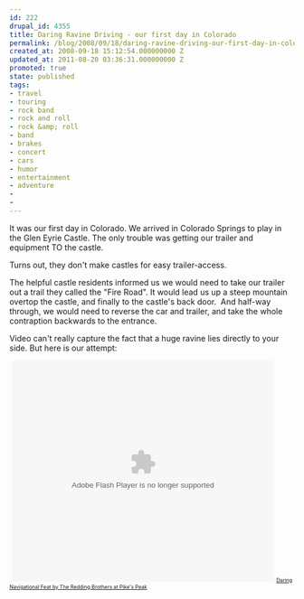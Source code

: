 ```yaml
---
id: 222
drupal_id: 4355
title: Daring Ravine Driving - our first day in Colorado
permalink: /blog/2008/09/18/daring-ravine-driving-our-first-day-in-colorado
created_at: 2008-09-18 15:12:54.000000000 Z
updated_at: 2011-08-20 03:36:31.000000000 Z
promoted: true
state: published
tags:
- travel
- touring
- rock band
- rock and roll
- rock &amp; roll
- band
- brakes
- concert
- cars
- humor
- entertainment
- adventure
- 
- 
---
```

It was our first day in Colorado. We arrived in Colorado Springs to play in the Glen Eyrie Castle. The only trouble was getting our trailer and equipment TO the castle.

Turns out, they don't make castles for easy trailer-access.

The helpful castle residents informed us we would need to take our trailer out a trail they called the "Fire Road". It would lead us up a steep mountain overtop the castle, and finally to the castle's back door.  And half-way through, we would need to reverse the car and trailer, and take the whole contraption backwards to the entrance.

Video can't really capture the fact that a huge ravine lies directly to your side. But here is our attempt:

 <object classid="clsid:d27cdb6e-ae6d-11cf-96b8-444553540000" width="464" height="392" codebase="http://download.macromedia.com/pub/shockwave/cabs/flash/swflash.cab#version=6,0,40,0"><param name="allowScriptAccess" value="always" /><param name="src" value="http://embed.break.com/NTczOTQz" /><embed type="application/x-shockwave-flash" width="464" height="392" src="http://embed.break.com/NTczOTQz" allowscriptaccess="always"></embed></object>
<span style="font-size: xx-small;"><a href="http://www.break.com/usercontent/2008/9/Daring-Navigational-Feat-by-The-Redding-Brothers-at-Pike-s-Peak-573943.html">Daring Navigational Feat by The Redding Brothers at Pike's Peak</a></span>
